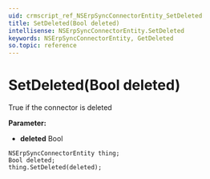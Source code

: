 ```yaml
---
uid: crmscript_ref_NSErpSyncConnectorEntity_SetDeleted
title: SetDeleted(Bool deleted)
intellisense: NSErpSyncConnectorEntity.SetDeleted
keywords: NSErpSyncConnectorEntity, GetDeleted
so.topic: reference
---
```


# SetDeleted(Bool deleted)

True if the connector is deleted

**Parameter:** 
 - **deleted** Bool

```crmscript
NSErpSyncConnectorEntity thing;
Bool deleted;
thing.SetDeleted(deleted);
```

